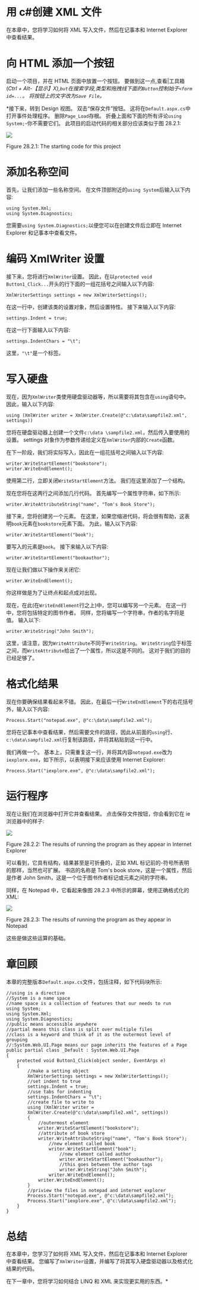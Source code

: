 # 用 c#创建 XML 文件

在本章中，您将学习如何将 XML 写入文件，然后在记事本和 Internet Explorer 中查看结果。

# 向 HTML 添加一个按钮

启动一个项目，并在 HTML 页面中放置一个按钮。 要做到这一点,查看|工具箱(**Ctrl + Alt*-【显示】X),`but`在搜索字段,类型和拖拽线下面的`Button`控制始于`<form id=...`。 将按钮上的文字改为`Save File`。*

 *接下来，转到 Design 视图。 双击“保存文件”按钮。 这将在`Default.aspx.cs`中打开事件处理程序。 删除`Page_Load`存根。 折叠上面和下面的所有评论`using System;`-你不需要它们。 此项目的启动代码的相关部分应该类似于图 28.2.1:

![](assets/e5d29865-ef41-4272-8a72-ba42846e7d38.png)

Figure 28.2.1: The starting code for this project

# 添加名称空间

首先，让我们添加一些名称空间。 在文件顶部附近的`using System`后输入以下内容:

```
using System.Xml;
using System.Diagnostics;
```

您需要`using System.Diagnostics;`以便您可以在创建文件后立即在 Internet Explorer 和记事本中查看文件。

# 编码 XmlWriter 设置

接下来，您将进行`XmlWriter`设置。 因此，在以`protected void Button1_Click...`开头的行下面的一组花括号之间输入以下内容:

```
XmlWriterSettings settings = new XmlWriterSettings();
```

在这一行中，创建该类的设置对象，然后设置特性。 接下来输入以下内容:

```
settings.Indent = true;
```

在这一行下面输入以下内容:

```
settings.IndentChars = "\t";
```

这里，`"\t"`是一个标签。

# 写入硬盘

现在，因为`XmlWriter`类使用硬盘驱动器等，所以需要将其包含在`using`语句中。 因此，输入以下内容:

```
using (XmlWriter writer = XmlWriter.Create(@"c:\data\sampfile2.xml", settings))
```

您将在硬盘驱动器上创建一个文件`c:\data \sampfile2.xml`，然后传入要使用的设置。 settings 对象作为参数传递给定义在`XmlWriter`内部的`Create`函数。

在下一阶段，我们将实际写入，因此在一组花括号之间输入以下内容:

```
writer.WriteStartElement("bookstore");
writer.WriteEndElement();
```

使用第二行，立即关闭`WriteStartElement`方法。 我们在这里添加了一个结构。

现在您将在这两行之间添加几行代码。 首先编写一个属性字符串，如下所示:

```
writer.WriteAttributeString("name", "Tom's Book Store");
```

接下来，您将创建另一个元素。 在这里，如果您缩进代码，将会很有帮助，这表明`book`元素在`bookstore`元素下面。 为此，输入以下内容:

```
writer.WriteStartElement("book");
```

要写入的元素是`book`。 接下来输入以下内容:

```
writer.WriteStartElement("bookauthor");
```

现在让我们做以下操作来关闭它:

```
writer.WriteEndElement();
```

你这样做是为了让终点和起点成对出现。

现在，在此(在`WriteEndElement`行之上)中，您可以编写另一个元素。 在这一行中，您将包括特定的图书作者。 同样，您将编写一个字符串，作者的名字将是值。 输入以下:

```
writer.WriteString("John Smith");
```

这里，请注意，因为`WriteAttribute`不同于`WriteString`。 `WriteString`位于标签之间，而`WriteAttribute`给出了一个属性，所以这是不同的。 这对于我们的目的已经足够了。

# 格式化结果

现在你要确保结果看起来不错。 因此，在最后一行`WriteEndElement`下的右花括号外，输入以下内容:

```
Process.Start("notepad.exe", @"c:\data\sampfile2.xml");
```

您将在记事本中查看结果，然后需要文件的路径，因此从前面的`using`行、`c:\data\sampfile2.xml`行复制该路径，并将其粘贴到这一行中。

我们再做一个。 基本上，只需重复这一行，并将其内容`notepad.exe`改为`iexplore.exe`，如下所示，以表明接下来应该使用 Internet Explorer:

```
Process.Start("iexplore.exe", @"c:\data\sampfile2.xml");
```

# 运行程序

现在让我们在浏览器中打开它并查看结果。 点击保存文件按钮，你会看到它在 ie 浏览器中的样子:

![](assets/19885c8c-225f-4153-a138-9a8bac1776bd.png)

Figure 28.2.2: The results of running the program as they appear in Internet Explorer

可以看到，它具有结构，结果甚至是可折叠的，正如 XML 标记前的-符号所表明的那样，当然也可扩展。 书店的名称是 Tom's book store，这是一个属性，然后是作者 John Smith，这是一个位于图书作者标记或元素之间的字符串。

同样，在 Notepad 中，它看起来像图 28.2.3 中所示的屏幕，使用正确格式化的 XML:

![](assets/d78866d8-e93f-474f-9bc2-a3f26a347b5a.png)

Figure 28.2.3: The results of running the program as they appear in Notepad

这些是做这些运算的基础。

# 章回顾

本章的完整版本`Default.aspx.cs`文件，包括注释，如下代码块所示:

```
//using is a directive
//System is a name space
//name space is a collection of features that our needs to run
using System;
using System.Xml;
using System.Diagnostics;
//public means accessible anywhere
//partial means this class is split over multiple files
//class is a keyword and think of it as the outermost level of grouping
//:System.Web.UI.Page means our page inherits the features of a Page
public partial class _Default : System.Web.UI.Page
{
    protected void Button1_Click(object sender, EventArgs e)
    {
        //make a setting object
        XmlWriterSettings settings = new XmlWriterSettings();
        //set indent to true
        settings.Indent = true;
        //use tabs for indenting
        settings.IndentChars = "\t";
        //create file to write to
        using (XmlWriter writer = 
        XmlWriter.Create(@"c:\data\sampfile2.xml", settings))
        {
            //outermost element
            writer.WriteStartElement("bookstore");
            //attribute of book store
            writer.WriteAttributeString("name", "Tom's Book Store");
                //new element called book
                writer.WriteStartElement("book");
                    //new element called author
                    writer.WriteStartElement("bookauthor");
                    //this goes between the author tags
                    writer.WriteString("John Smith");
                writer.WriteEndElement();
            writer.WriteEndElement();
        }
        //priview the files in notepad and internet explorer
        Process.Start("notepad.exe", @"c:\data\sampfile2.xml");
        Process.Start("iexplore.exe", @"c:\data\sampfile2.xml");
    }
}
```

# 总结

在本章中，您学习了如何将 XML 写入文件，然后在记事本和 Internet Explorer 中查看结果。 您编写了`XmlWriter`设置，并编写了将其写入硬盘驱动器以及格式化结果的代码。

在下一章中，您将学习如何结合 LINQ 和 XML 来实现更实用的东西。*